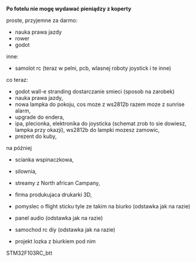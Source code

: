 **Po fotelu nie mogę wydawać pieniądzy z koperty**

proste, przyjemne za darmo:
- nauka prawa jazdy
- rower 
- godot

inne:
- samolot rc (teraz w pelni, pcb, wlasnej roboty joystick i te inne)


co teraz:
- godot wall-e stranding dostarczanie smieci (sposob na zarobek)
- nauka prawa jazdy,
- nowa lampka do pokoju, cos moze z ws2812b razem moze z sunrise alarm,
- upgrade do endera,
- ipa, plecionka, elektronika do joysticka (schemat zrob to sie dowiesz, lampka przy okazji), ws2812b do lampki mozesz zamowic,
- prezent do kuby,

na później
- scianka wspinaczkowa,
- silownia,
- streamy z North african Campany,
- firma produkujaca drukarki 3D,

- pomyslec o flight sticku tyle ze takim na biurko (odstawka jak na razie)
- panel audio (odstawka jak na razie)
- samochod rc diy (odstawka jak na razie)
- projekt lozka z biurkiem pod nim

STM32F103RC_btt